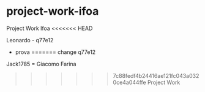 # project-work-ifoa
Project Work Ifoa
<<<<<<< HEAD

Leonardo - q77e12
* prova
=======
change q77e12


Jack1785 = Giacomo Farina
>>>>>>> 7c88fedf4b24416ae121fc043a0320ce4a044ffe
Project Work
